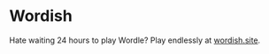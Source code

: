 # Wordish
Hate waiting 24 hours to play Wordle? Play endlessly at [wordish.site](https://wordish.site).
